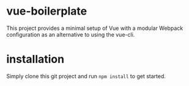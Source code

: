 # vue-boilerplate
This project provides a minimal setup of Vue with a modular Webpack configuration as an alternative to using the vue-cli.

# installation
Simply clone this git project and run `npm install` to get started.
